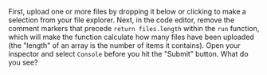 First, upload one or more files by dropping it below or clicking to make a selection from your file explorer.  Next, in the code editor, remove the comment markers that precede `return files.length` within the `run` function, which will make the function calculate how many files have been uploaded (the "length" of an array is the number of items it contains). Open your inspector and select `Console` before you hit the "Submit" button. What do you see?
